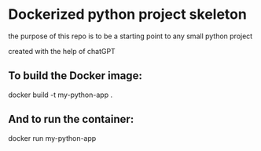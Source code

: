 # Dockerized python project skeleton
the purpose of this repo is to be a starting point to any small python project

created with the help of chatGPT

## To build the Docker image:
docker build -t my-python-app .

## And to run the container:
docker run my-python-app
